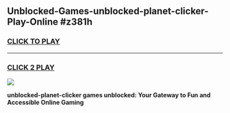 
## Unblocked-Games-unblocked-planet-clicker-Play-Online #z381h
<h3>
<a href="https://news.freeplayer.one?title=unblocked-planet-clicker&ref=3">CLICK TO PLAY</a></h3>
<hr>

<h3>
<a href="https://news.freeplayer.one?title=unblocked-planet-clicker&ref=3">CLICK 2 PLAY</a>
  
</h3>

<a href="https://news.freeplayer.one?title=unblocked-planet-clicker&ref=3"><img src="https://clearcache.store/games.png"></a>


**unblocked-planet-clicker games unblocked: Your Gateway to Fun and Accessible Online Gaming**
